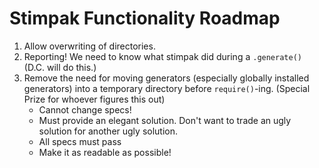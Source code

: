 # Stimpak Functionality Roadmap

1. Allow overwriting of directories.
2. Reporting! We need to know what stimpak did during a `.generate()` (D.C. will do this.)
3. Remove the need for moving generators (especially globally installed generators) into a temporary directory before `require()`-ing. (Special Prize for whoever figures this out)
	* Cannot change specs!
	* Must provide an elegant solution. Don't want to trade an ugly solution for another ugly solution.
	* All specs must pass
	* Make it as readable as possible!
